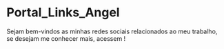 # Portal_Links_Angel
Sejam bem-vindos as minhas redes sociais relacionados ao meu trabalho, se desejam me conhecer mais, acessem !
